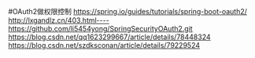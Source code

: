 #OAuth2做权限控制
https://spring.io/guides/tutorials/spring-boot-oauth2/
http://lxgandlz.cn/403.html----https://github.com/li5454yong/SpringSecurityOAuth2.git
https://blog.csdn.net/qq1623299667/article/details/78448324
https://blog.csdn.net/szdksconan/article/details/79229524